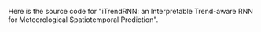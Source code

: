 Here is the source code for "iTrendRNN: an Interpretable Trend-aware RNN for Meteorological Spatiotemporal Prediction".
